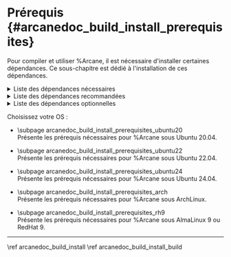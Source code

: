 # Prérequis {#arcanedoc_build_install_prerequisites}

Pour compiler et utiliser %Arcane, il est nécessaire d'installer certaines
dépendances. Ce sous-chapitre est dédié à l'installation de ces dépendances.

<details>
<summary>Liste des dépendances nécessaires</summary>
<table>
<tr><th>Nom de la dépendance <th>Version (Mini/Maxi) <th>Description
<tr><td>[GCC](https://gcc.gnu.org/) <td>11/ <td rowspan="3">Compilateur supportant le C++20
<tr><td>[CLang](https://clang.llvm.org/) <td>15/
<tr><td>[Visual Studio](https://visualstudio.microsoft.com/) <td>17.4/
<tr><td>[Make](https://www.gnu.org/software/make/) <td> <td>Système de génération d'exécutable
<tr><td>[CMake](https://cmake.org/) <td>3.21/ (3.26/ si utilisation de CUDA) <td>Système de build de projet
<tr><td>[DotNet](https://dotnet.microsoft.com/) <td>6/ <td>Pour la partie C#
<tr><td>[GLib](https://www.gtk.org/) <td> <td>Support du multi-threading
<tr><td>[LibXml2](http://www.xmlsoft.org/) <td> <td>Lecture des fichiers AXL/ARC
</table>
</details>


<details>
<summary>Liste des dépendances recommandées</summary>
<table>
<tr><th>Nom de la dépendance <th>Version (Mini/Maxi) <th>Description
<tr><td>[IntelTBB/oneTBB](https://www.intel.com/content/www/us/en/developer/tools/oneapi/onetbb.html) <td>2018/ <td>Support du multi-threading
<tr><td>[OpenMPI](https://www.open-mpi.org/) <td>2.0/ <td rowspan="2">Ou une autre implémentation qui supporte la norme MPI 3.1
<tr><td>[MPICH](https://www.mpich.org/) <td>3.2/
</table>
</details>


<details>
<summary>Liste des dépendances optionnelles</summary>
<table>
<tr><th>Nom de la dépendance <th>Version (Mini/Maxi) <th>Description
<tr><td>[HDF5](https://www.hdfgroup.org/solutions/hdf5/) <td>1.10/ <td>Bibliothèque de stockage de données
<tr><td>[Google Test](https://github.com/google/googletest) <td> <td>Bibliothèque de tests unitaires
<tr><td>[Ninja](https://ninja-build.org/) <td>1.10/ <td>Système de génération d'exécutable
<tr><td>[SWIG](https://www.swig.org/) <td>4.0/ <td>Bibliothèque permettant d'appeler le C++ d'%Arcane avec du C#
<tr><td>[Hypre](https://computing.llnl.gov/projects/hypre-scalable-linear-solvers-multigrid-methods) <td> <td>TODO
<tr><td>[PETSc](https://gitlab.com/petsc/petsc) <td> <td>TODO
<tr><td>[Trilinos](https://trilinos.github.io/) <td> <td>TODO
<tr><td>[Zoltan](https://github.com/sandialabs/Zoltan) <td> <td>Bibliothèque permettant d'équilibrage de charge
<tr><td>[Doxygen](https://doxygen.nl/) <td>1.9.1/1.13.2 <td>Génération de la documentation
</table>
</details>

Choisissez votre OS :

- \subpage arcanedoc_build_install_prerequisites_ubuntu20 <br>
  Présente les prérequis nécessaires pour %Arcane sous Ubuntu 20.04.

- \subpage arcanedoc_build_install_prerequisites_ubuntu22 <br>
  Présente les prérequis nécessaires pour %Arcane sous Ubuntu 22.04.

- \subpage arcanedoc_build_install_prerequisites_ubuntu24 <br>
Présente les prérequis nécessaires pour %Arcane sous Ubuntu 24.04.

- \subpage arcanedoc_build_install_prerequisites_arch <br>
  Présente les prérequis nécessaires pour %Arcane sous ArchLinux.

- \subpage arcanedoc_build_install_prerequisites_rh9 <br>
  Présente les prérequis nécessaires pour %Arcane sous AlmaLinux 9 ou RedHat 9.

____

<div class="section_buttons">
<span class="back_section_button">
\ref arcanedoc_build_install
</span>
<span class="next_section_button">
\ref arcanedoc_build_install_build
</span>
</div>
